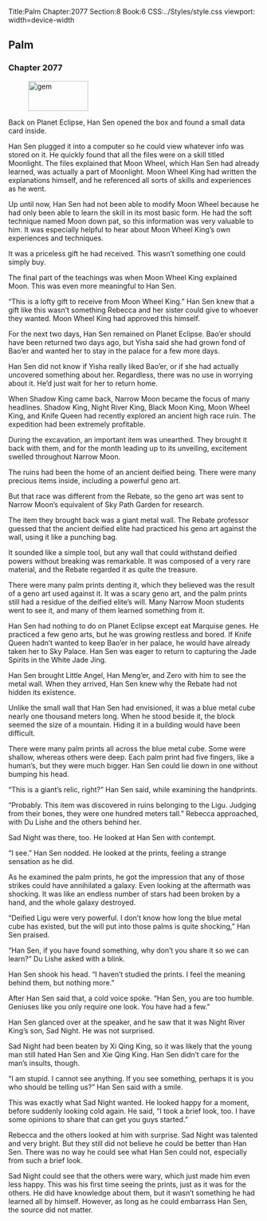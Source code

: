 Title:Palm 
Chapter:2077 
Section:8 
Book:6 
CSS:../Styles/style.css 
viewport: width=device-width
  
## Palm
### Chapter 2077
  
<figure>
	<img src="../Images/gem.gif" alt="gem" id="gem" width="120" height="60" />
</figure>
  

  
Back on Planet Eclipse, Han Sen opened the box and found a small data card inside.

Han Sen plugged it into a computer so he could view whatever info was stored on it. He quickly found that all the files were on a skill titled Moonlight. The files explained that Moon Wheel, which Han Sen had already learned, was actually a part of Moonlight. Moon Wheel King had written the explanations himself, and he referenced all sorts of skills and experiences as he went.

Up until now, Han Sen had not been able to modify Moon Wheel because he had only been able to learn the skill in its most basic form. He had the soft technique named Moon down pat, so this information was very valuable to him. It was especially helpful to hear about Moon Wheel King’s own experiences and techniques.

It was a priceless gift he had received. This wasn’t something one could simply buy.

The final part of the teachings was when Moon Wheel King explained Moon. This was even more meaningful to Han Sen.

“This is a lofty gift to receive from Moon Wheel King.” Han Sen knew that a gift like this wasn’t something Rebecca and her sister could give to whoever they wanted. Moon Wheel King had approved this himself.

For the next two days, Han Sen remained on Planet Eclipse. Bao’er should have been returned two days ago, but Yisha said she had grown fond of Bao’er and wanted her to stay in the palace for a few more days.

Han Sen did not know if Yisha really liked Bao’er, or if she had actually uncovered something about her. Regardless, there was no use in worrying about it. He’d just wait for her to return home.

When Shadow King came back, Narrow Moon became the focus of many headlines. Shadow King, Night River King, Black Moon King, Moon Wheel King, and Knife Queen had recently explored an ancient high race ruin. The expedition had been extremely profitable.

During the excavation, an important item was unearthed. They brought it back with them, and for the month leading up to its unveiling, excitement swelled throughout Narrow Moon.

The ruins had been the home of an ancient deified being. There were many precious items inside, including a powerful geno art.

But that race was different from the Rebate, so the geno art was sent to Narrow Moon’s equivalent of Sky Path Garden for research.

The item they brought back was a giant metal wall. The Rebate professor guessed that the ancient deified elite had practiced his geno art against the wall, using it like a punching bag.

It sounded like a simple tool, but any wall that could withstand deified powers without breaking was remarkable. It was composed of a very rare material, and the Rebate regarded it as quite the treasure.

There were many palm prints denting it, which they believed was the result of a geno art used against it. It was a scary geno art, and the palm prints still had a residue of the deified elite’s will. Many Narrow Moon students went to see it, and many of them learned something from it.

Han Sen had nothing to do on Planet Eclipse except eat Marquise genes. He practiced a few geno arts, but he was growing restless and bored. If Knife Queen hadn’t wanted to keep Bao’er in her palace, he would have already taken her to Sky Palace. Han Sen was eager to return to capturing the Jade Spirits in the White Jade Jing.

Han Sen brought Little Angel, Han Meng’er, and Zero with him to see the metal wall. When they arrived, Han Sen knew why the Rebate had not hidden its existence.

Unlike the small wall that Han Sen had envisioned, it was a blue metal cube nearly one thousand meters long. When he stood beside it, the block seemed the size of a mountain. Hiding it in a building would have been difficult.

There were many palm prints all across the blue metal cube. Some were shallow, whereas others were deep. Each palm print had five fingers, like a human’s, but they were much bigger. Han Sen could lie down in one without bumping his head.

“This is a giant’s relic, right?” Han Sen said, while examining the handprints.

“Probably. This item was discovered in ruins belonging to the Ligu. Judging from their bones, they were one hundred meters tall.” Rebecca approached, with Du Lishe and the others behind her.

Sad Night was there, too. He looked at Han Sen with contempt.

“I see.” Han Sen nodded. He looked at the prints, feeling a strange sensation as he did.

As he examined the palm prints, he got the impression that any of those strikes could have annihilated a galaxy. Even looking at the aftermath was shocking. It was like an endless number of stars had been broken by a hand, and the whole galaxy destroyed.

“Deified Ligu were very powerful. I don’t know how long the blue metal cube has existed, but the will put into those palms is quite shocking,” Han Sen praised.

“Han Sen, if you have found something, why don’t you share it so we can learn?” Du Lishe asked with a blink.

Han Sen shook his head. “I haven’t studied the prints. I feel the meaning behind them, but nothing more.”

After Han Sen said that, a cold voice spoke. “Han Sen, you are too humble. Geniuses like you only require one look. You have had a few.”

Han Sen glanced over at the speaker, and he saw that it was Night River King’s son, Sad Night. He was not surprised.

Sad Night had been beaten by Xi Qing King, so it was likely that the young man still hated Han Sen and Xie Qing King. Han Sen didn’t care for the man’s insults, though.

“I am stupid. I cannot see anything. If you see something, perhaps it is you who should be telling us?” Han Sen said with a smile.

This was exactly what Sad Night wanted. He looked happy for a moment, before suddenly looking cold again. He said, “I took a brief look, too. I have some opinions to share that can get you guys started.”

Rebecca and the others looked at him with surprise. Sad Night was talented and very bright. But they still did not believe he could be better than Han Sen. There was no way he could see what Han Sen could not, especially from such a brief look.

Sad Night could see that the others were wary, which just made him even less happy. This was his first time seeing the prints, just as it was for the others. He did have knowledge about them, but it wasn’t something he had learned all by himself. However, as long as he could embarrass Han Sen, the source did not matter.